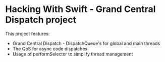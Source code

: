 # Hacking With Swift - Grand Central Dispatch project

This project features:
- Grand Central Dispatch - DispatchQueue's for global and main threads
- The QoS for async code dispatches
- Usage of performSelector to simplify thread management
